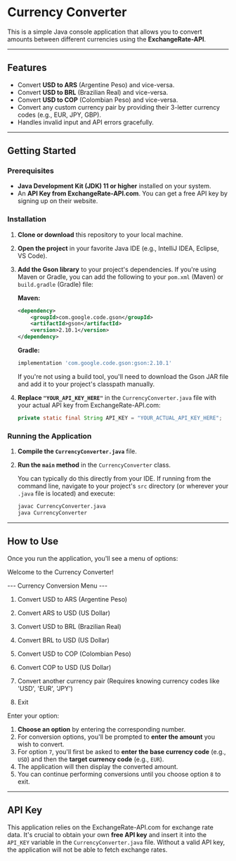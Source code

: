 # Currency Converter

This is a simple Java console application that allows you to convert amounts between different currencies using the **ExchangeRate-API**.

---

## Features

* Convert **USD to ARS** (Argentine Peso) and vice-versa.
* Convert **USD to BRL** (Brazilian Real) and vice-versa.
* Convert **USD to COP** (Colombian Peso) and vice-versa.
* Convert any custom currency pair by providing their 3-letter currency codes (e.g., EUR, JPY, GBP).
* Handles invalid input and API errors gracefully.

---

## Getting Started

### Prerequisites

* **Java Development Kit (JDK) 11 or higher** installed on your system.
* An **API Key from ExchangeRate-API.com**. You can get a free API key by signing up on their website.

### Installation

1.  **Clone or download** this repository to your local machine.
2.  **Open the project** in your favorite Java IDE (e.g., IntelliJ IDEA, Eclipse, VS Code).
3.  **Add the Gson library** to your project's dependencies. If you're using Maven or Gradle, you can add the following to your `pom.xml` (Maven) or `build.gradle` (Gradle) file:

    **Maven:**
    ```xml
    <dependency>
        <groupId>com.google.code.gson</groupId>
        <artifactId>gson</artifactId>
        <version>2.10.1</version>
    </dependency>
    ```

    **Gradle:**
    ```gradle
    implementation 'com.google.code.gson:gson:2.10.1'
    ```
    If you're not using a build tool, you'll need to download the Gson JAR file and add it to your project's classpath manually.

4.  **Replace `"YOUR_API_KEY_HERE"`** in the `CurrencyConverter.java` file with your actual API key from ExchangeRate-API.com:

    ```java
    private static final String API_KEY = "YOUR_ACTUAL_API_KEY_HERE";
    ```

### Running the Application

1.  **Compile the `CurrencyConverter.java`** file.
2.  **Run the `main` method** in the `CurrencyConverter` class.

    You can typically do this directly from your IDE. If running from the command line, navigate to your project's `src` directory (or wherever your `.java` file is located) and execute:

    ```bash
    javac CurrencyConverter.java
    java CurrencyConverter
    ```

---

## How to Use

Once you run the application, you'll see a menu of options:

Welcome to the Currency Converter!

--- Currency Conversion Menu ---

1. Convert USD to ARS (Argentine Peso)

2. Convert ARS to USD (US Dollar)

3. Convert USD to BRL (Brazilian Real)

4. Convert BRL to USD (US Dollar)

5. Convert USD to COP (Colombian Peso)

6. Convert COP to USD (US Dollar)

7. Convert another currency pair (Requires knowing currency codes like 'USD', 'EUR', 'JPY')

8. Exit 

Enter your option:

1.  **Choose an option** by entering the corresponding number.
2.  For conversion options, you'll be prompted to **enter the amount** you wish to convert.
3.  For option `7`, you'll first be asked to **enter the base currency code** (e.g., `USD`) and then the **target currency code** (e.g., `EUR`).
4.  The application will then display the converted amount.
5.  You can continue performing conversions until you choose option `8` to exit.

---

## API Key

This application relies on the ExchangeRate-API.com for exchange rate data. It's crucial to obtain your own **free API key** and insert it into the `API_KEY` variable in the `CurrencyConverter.java` file. Without a valid API key, the application will not be able to fetch exchange rates.
